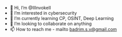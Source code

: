 - 👋 Hi, I’m @IIInvokeII
- 👀 I’m interested in cybersecurity
- 🌱 I’m currently learning CP, OSINT, Deep Learning
- 💞️ I’m looking to collaborate on anything 
- 📫 How to reach me - mailto badrim.s.v@gmail.com 

<!---
IIInvokeII/IIInvokeII is a ✨ special ✨ repository because its `README.md` (this file) appears on your GitHub profile.
You can click the Preview link to take a look at your changes.
--->
